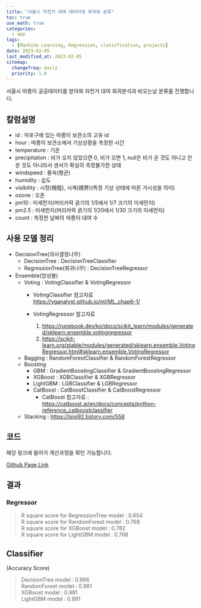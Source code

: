 ```yaml
---
title: "서울시 자전거 대여 데이터셋 회귀와 분류"
toc: true
use_math: true
categories:
  - app
tags:
  - [Machine Learning, Regression, classification, projects]
date: 2023-02-05
last_modified_at: 2023-02-05
sitemap:
  changefreq: daily
  priority: 1.0
---
```


서울시 따릉이 공공데이터를 받아와 자전거 대여 회귀분석과 비오는날 분류를 진행합니다.

## 칼럼설명

* id : 마포구에 있는 따릉이 보관소의 고유 id
* hour : 따릉이 보관소에서 기상상황을 측정한 시간
* temperature : 기온
* precipitation : 비가 오지 않았으면 0, 비가 오면 1, null은 비가 온 것도 아니고 안 온 것도 아니라서 센서가 확실히 측정불가한 상태
* windspeed : 풍속(평균)
* humidity : 습도
* visibility : 시정(視程), 시계(視界)(특정 기상 상태에 따른 가시성을 의미)
* ozone : 오존
* pm10 : 미세먼지(머리카락 굵기의 1/5에서 1/7 크기의 미세먼지)
* pm2.5 : 미세먼지(머리카락 굵기의 1/20에서 1/30 크기의 미세먼지)
* count : 측정한 날짜의 따릉이 대여 수

## 사용 모델 정리

* DecisionTree(의사결정나무)
    * DecisionTree : DecisionTreeClassifier
    * RegressionTree(회귀나무) : DecisionTreeRegressor
* Ensemble(앙상블)
    * Voting : VotingClassifier & VotingRegressor
        * VotingClassifier 참고자료
          https://yganalyst.github.io/ml/ML_chap6-1/

        * VotingRegressor 참고자료
          1. https://runebook.dev/ko/docs/scikit_learn/modules/generated/sklearn.ensemble.votingregressor
          2. https://scikit-learn.org/stable/modules/generated/sklearn.ensemble.VotingRegressor.html#sklearn.ensemble.VotingRegressor
    * Bagging : RandomForestClassifier & RandomForestRegressor
    * Boosting
        * GBM : GradientBoostingClassifier & GradientBoostingRegressor
        * XGBoost : XGBClassifier & XGBRegressor
        * LightGBM : LGBClassifier & LGBRegressor
        * CatBoost : CatBoostClassifier & CatBoostRegressor
            * CatBoost 참고자료 : https://catboost.ai/en/docs/concepts/python-reference_catboostclassifier
    * Stacking : https://lsjsj92.tistory.com/558

## 코드

해당 링크에 들어가 계산과정을 확인 가능합니다.

[Github Page Link](https://github.com/a2ran/ml-rl-applications/blob/main/%5B0202%5D_DecisionTree_and_Ensemble_UiHyunCho.ipynb)

## 결과

### Regressor

> R square score for RegressionTree model : 0.654 <br>
> R square score for RandomForest model : 0.769 <br>
> R square score for XGBoost model : 0.782 <br>
> R square score for LightGBM model : 0.768

## Classifier

(Accuracy Score)

> DecisionTree model : 0.966 <br>
> RandomForest model : 0.981 <br>
> XGBoost model : 0.981 <br>
> LightGBM model : 0.981 <br>
